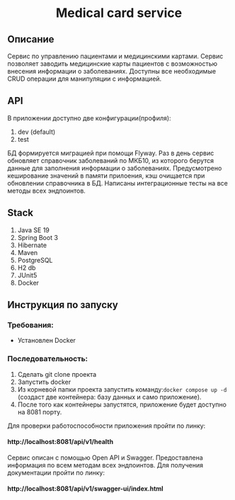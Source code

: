 <h1 align="center">Medical card service</h1>

## Описание
Сервис по управлению пациентами и медицинскими картами.
Сервис позволяет заводить медицинские карты пациентов с возможностью внесения информации о заболеваниях. 
Доступны все необходимые CRUD операции для манипуляции с информацией.

## API
В приложении доступно две конфигурации(профиля): 
1. dev (default)
2. test

БД формируется миграцией при помощи Flyway.
Раз в день сервис обновляет справочник заболеваний по МКБ10, из которого берутся данные для заполнения информации о заболеваниях.
Предусмотрено кеширование значений в памяти прилоения, кэш очищается при обновлении справочника в БД.
Написаны интеграционные тесты на все методы всех эндпоинтов.

## Stack
1. Java SE 19
2. Spring Boot 3
3. Hibernate
4. Maven
5. PostgreSQL
6. H2 db
7. JUnit5
8. Docker

## Инструкция по запуску
### Требования:
- Установлен Docker
### Последовательность:
1. Сделать git clone проекта
2. Запустить docker
3. Из корневой папки проекта запустить команду:```docker compose up -d``` (создаст две контейнера: базу данных и само приложение).
4. После того как контейнеры запустятся, приложение будет доступно на 8081 порту.

Для проверки работоспособности приложения пройти по линку:
#### http://localhost:8081/api/v1/health
Сервис описан с помощью Open API и Swagger. Предоставлена информация по всем методам всех эндпоинтов. Для получения документации пройти по линку:
#### http://localhost:8081/api/v1/swagger-ui/index.html




